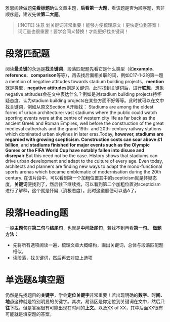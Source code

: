 雅思阅读做题**先看标题**确认文章主题，**后看第一大题**，看该题是否为顺序题，若非顺序题，建议先做**第二大题**。

> [!NOTE] 注意
> 划关键词非常重要！能够方便梳理原文！更快定位到答案！
> 词汇量也很重要！要学会同义替换！才能更好找关键词！

# 段落匹配题
阅读**最关键**的永远是**找关键词**，段落匹配题先看它是什么类型（如**example**、**reference**、**comparison**等等），再去找后面相关联的词，例如C17-1-2的第一题a mention of negative attitudes towards stadium building projects，**mention**就是类型，**negative attitudes**则是关键词，此时找到关键词后，进行**联想**，想象negative attitudes会在文中表达什么？例如是对stadium building projects持怀疑态度、认为stadium building projects在某些方面不好等等。此时就可以在文中找关键词，例如从原文Section A开始找：
Stadiums are among the oldest forms of urban architecture: vast stadiums where the public could watch sporting events were at the centre of western city life as far back as the ancient Greek and Roman Empires, well before the construction of the great medieval cathedrals and the grand 19th- and 20th-century railway stations which dominated urban skylines in later eras.Today, **however, stadiums are regarded with growing scepticism. Construction costs can soar above £1 billion**, and **stadiums finished for major events such as the Olympic Games or the FIFA World Cup have notably fallen into disuse and disrepair**.But this need not be the case. History shows that stadiums can drive urban development and adapt to the culture of every age. Even today, architects and planners are finding new ways to adapt the mono-functional sports arenas which became emblematic of modernisation during the 20th century.
在该片段中，可以看到第一个加粗位置其中的scepticism就是怀疑态度，**关键词**便找到了，然后往下继续找，可以看到第二个加粗位置对scepticism进行了解释，这个就是怀疑（消极态度）。此时这道题便可以选A了。
# 段落Heading题
一般**主题句**在**第二句**与**结尾句**，也就是**中间及尾句**，若找不到再看**第一句**。
**做题方法：**
- 先将所有选项阅读一遍，梳理文章大概结构，画出关键词，总体与段落匹配题相似。
- 读段落，找关键词，然后再去对应上选项
# 单选题&填空题
仍然是先找题目的**关键字**，学会**定位关键字**非常重要！若出现明确的**数字、时间、地点**这种就是特别明显的关键字。其次，易错区是你定位到关键词在文中，然后只**往下**找，但是答案很有可能出现在时间的**上文**。以及XX of XX，其中后面XX很有可能就是填空题的答案。